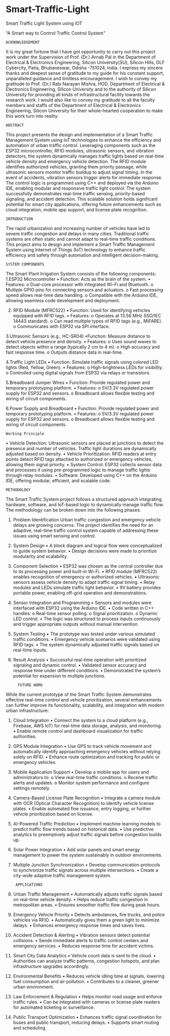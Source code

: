   # Smart-Traffic-Light

  Smart Traffic Light System using IOT

“A Smart way to Control Traffic Control System"




    ACKNOWLEDGEMENT

It is my great fortune that I have got opportunity to carry out this project work under the Supervision of Prof. (Dr.) Arnab Pal in the Department of Electrical & Electronics Engineering, Silicon
University(SU), Silicon Hills, DLF Cybercity, Patia, Bhubaneswar, Odisha -751024, India.
I express my sincere thanks and deepest sense of gratitude to my guide for his constant support, unparalleled guidance and limitless encouragement. I wish to convey my gratitude to Prof. (Dr.) Rabi
Narayan Mishra, HOD, Department of Electrical & Electronics Engineering, Silicon University and to the authority of Silicon
University for providing all kinds of infrastructural facility towards the research work. I would also like to convey my gratitude to all the
faculty members and staffs of the Department of Electrical &
Electronics Engineering, Silicon University for their whole-hearted cooperation to make this work turn into reality.
 
    ABSTRACT

This project presents the design and implementation of a Smart Traffic Management System using IoT technologies to enhance the efficiency and automation of urban traffic control. Leveraging components such as the ESP32 microcontroller, RFID modules, ultrasonic sensors, and vibration detectors, the system dynamically manages traffic lights based on real-time vehicle density and emergency vehicle detection.
The RFID module identifies authorized vehicles, granting them priority passage, while ultrasonic sensors monitor traffic buildup to adjust signal timing. In the event of accidents, vibration sensors trigger alerts for immediate response.
The control logic is programmed using C++ and deployed via the Arduino IDE, enabling modular and responsive traffic light control. The system successfully demonstrates real-time traffic sensing, priority-based signaling, and accident detection. This scalable solution holds significant potential for smart city applications, offering future enhancements such as cloud integration, mobile app support, and license plate recognition.



 
    INTRODUCTION

The rapid urbanization and increasing number of vehicles have led to severe traffic congestion and delays in many cities.
Traditional traffic systems are often static and cannot adapt to real-time traffic conditions. This project aims to design and implement a Smart Traffic Management System using Internet of Things (IoT) technology to enhance traffic efficiency and safety through automation and intelligent decision-making. 

 
    SYSTEM COMPONENTS
The Smart Plant Irrigation System consists of the following components:
1.ESP32 Microcontroller
  •	Function: Acts as the brain of the system.
  •	Features:
    o	Dual-core processor with integrated Wi-Fi and Bluetooth.
    o	Multiple GPIO pins for connecting sensors and actuators.
    o	Fast processing speed allows real-time data handling.
    o	Compatible with the Arduino IDE, allowing seamless code development and deployment.

2. RFID Module (MFRC522)
  •	Function: Used for identifying vehicles equipped with RFID tags.
  •	Features:
     o	Operates at 13.56 MHz (ISO/IEC 14443 standard).
     o	Can read multiple types of RFID tags (e.g., MIFARE).
     o	Communicates with ESP32 via SPI interface.
 
3.Ultrasonic Sensors (e.g., HC-SR04)
  •Function: Measure distance to detect vehicle presence and density.
  •	Features:
    o	Uses sound waves to detect objects within a range (typically 2 cm to 4 m).
    o	High accuracy and fast response time.
    o	Outputs distance data in real-time.

4.Traffic Light LEDs
  •	Function: Simulate traffic signals using colored LED lights (Red, Yellow, Green).
  •	Features:
    o	High-brightness LEDs for visibility.
    o	Controlled using digital signals from ESP32 via relays or transistors.
 
5.Breadboard Jumper Wires
  •	Function: Provide regulated power and temporary prototyping platform.
  •	Features:
    o	5V/3.3V regulated power supply for ESP32 and sensors.
    o	Breadboard allows flexible testing and wiring of circuit components.

6.Power Supply and Breadboard
  •	Function: Provide regulated power and temporary prototyping platform.
  •	Features:
    o	5V/3.3V regulated power supply for ESP32 and sensors.
    o	Breadboard allows flexible testing and wiring of circuit components.
 
 
 


    Working Principle
•	Vehicle Detection: Ultrasonic sensors are placed at junctions to detect the presence and number of vehicles. Traffic light durations are dynamically adjusted based on density.
•	Vehicle Prioritization: RFID readers at entry points detect RFID tags attached to authorized or emergency vehicles, allowing them signal priority.
•	System Control: ESP32 collects sensor data and processes it using pre-programmed logic to manage traffic lights through relay modules.
•	Software: Developed using C++ on the Arduino IDE, offering modular, efficient, and scalable code.
 
    METHODOLOGY

The Smart Traffic System project follows a structured approach integrating hardware, software, and IoT-based logic to dynamically manage traffic flow. The methodology can be broken down into the following phases:
1. Problem Identification
Urban traffic congestion and emergency vehicle delays are growing concerns. The project identifies the need for an adaptive, real-time traffic control system capable of addressing these issues using smart sensing and control.

2. System Design
•	A block diagram and logical flow were conceptualized to guide system behavior.
•	Design decisions were made to prioritize modularity and scalability.

3. Component Selection
•	ESP32 was chosen as the central controller due to its processing power and built-in Wi-Fi.
•	RFID module (MFRC522) enables recognition of emergency or authorized vehicles.
•	Ultrasonic sensors assess vehicle density to adapt traffic signal timing.
•	Relay modules and LEDs simulate traffic light behavior.
•	9V battery provides portable power, enabling off-grid operation and demonstrations.

4. Sensor Integration and Programming
•	Sensors and modules were interfaced with ESP32 using the Arduino IDE.
•	Code written in C++ handles:
  o	Real-time sensor polling.
  o	Signal prioritization.
  o Dynamic LED control.
•	The logic was structured to process inputs continuously and trigger appropriate outputs without manual intervention.

5. System Testing
•	The prototype was tested under various simulated traffic conditions.
•	Emergency vehicle scenarios were validated using RFID tags.
•	The system dynamically adjusted traffic signals based on real-time inputs.

6. Result Analysis
•	Successful real-time operation with prioritized signaling and dynamic control.
•	Validated sensor accuracy and response time under different conditions.
•	Demonstrated the system’s potential for expansion to multiple junctions.
 

         FUTURE WORK

While the current prototype of the Smart Traffic System demonstrates effective real-time control and vehicle prioritization, several enhancements can further improve its functionality, scalability, and integration with modern urban infrastructure:

1. Cloud Integration
•	Connect the system to a cloud platform (e.g., Firebase, AWS IoT) for real-time data storage, analysis, and monitoring.
•	Enable remote control and dashboard visualization for traffic authorities.

2. GPS Module Integration
•	Use GPS to track vehicle movement and automatically identify approaching emergency vehicles without relying solely on RFID.
•	Enhance route optimization and tracking for public or emergency vehicles.

3. Mobile Application Support
•	Develop a mobile app for users and administrators to:
  o	View real-time traffic conditions.
  o	Receive traffic alerts and updates.
  o	Monitor system performance and configure settings remotely.

4. Camera-Based License Plate Recognition
•	Integrate a camera module with OCR (Optical Character Recognition) to identify vehicle license plates.
•	Enable automated fine issuance, entry logging, or further vehicle prioritization based on license.

5. AI-Powered Traffic Prediction
•	Implement machine learning models to predict traffic flow trends based on historical data.
•	Use predictive analytics to preemptively adjust traffic signals before congestion builds up.

6. Solar Power Integration
•	Add solar panels and smart energy management to power the system sustainably in outdoor environments.

7. Multiple Junction Synchronization
•	Develop communication protocols to synchronize traffic signals across multiple intersections.
•	Create a city-wide adaptive traffic management system.


 
        APPLICATIONS


1. Urban Traffic Management
•	Automatically adjusts traffic signals based on real-time vehicle density.
•	Helps reduce traffic congestion in metropolitan areas.
•	Ensures smoother traffic flow during peak hours.

2. Emergency Vehicle Priority
•	Detects ambulances, fire trucks, and police vehicles via RFID.
•	Automatically gives them a green light to minimize delays.
•	Enhances emergency response times and saves lives.

3. Accident Detection & Alerting
•	Vibration sensors detect potential collisions.
•	Sends immediate alerts to traffic control centers and emergency services.
•	Reduces response time for accident victims.

4. Smart City Data Analytics
•	Vehicle count data is sent to the cloud.
•	Authorities can analyze traffic patterns, congestion hotspots, and plan infrastructure upgrades accordingly.

5. Environmental Benefits
•	Reduces vehicle idling time at signals, lowering fuel consumption and air pollution.
•	Contributes to a cleaner, greener urban environment.

6. Law Enforcement & Regulation
•	Helps monitor road usage and enforce traffic rules.
•	Can be integrated with cameras or license plate readers for automated ticketing or surveillance.

7. Public Transport Optimization
•	Enhances traffic signal coordination for buses and public transport, reducing delays.
•	Supports smart routing and scheduling.
